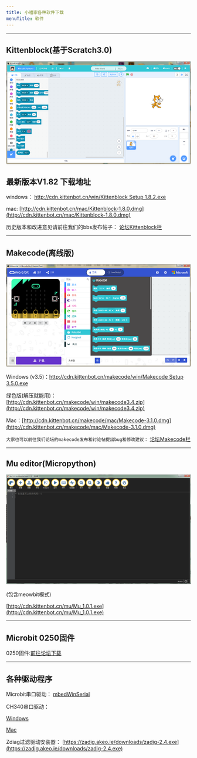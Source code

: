 ```yaml
---
title: 小喵家各种软件下载
menuTitle: 软件
---
```


---

## Kittenblock(基于Scratch3.0)

![](./kittenblock.png)


## 最新版本V1.82 下载地址

windows： [http://cdn.kittenbot.cn/win/Kittenblock Setup 1.8.2.exe](http://cdn.kittenbot.cn/win/Kittenblock%20Setup%201.8.2.exe)

mac: [http://cdn.kittenbot.cn/mac/Kittenblock-1.8.0.dmg](http://cdn.kittenbot.cn/mac/Kittenblock-1.8.0.dmg)

历史版本和改进意见请前往我们的bbs发布帖子：
[论坛Kittenblock栏](https://bbs.kittenbot.cn/forum.php?mod=viewthread&tid=115)

---

## Makecode(离线版)

![](./makecode.png)
 
Windows (v3.5)：[http://cdn.kittenbot.cn/makecode/win/Makecode Setup 3.5.0.exe](http://cdn.kittenbot.cn/makecode/win/Makecode%20Setup%203.5.0.exe)

绿色版(解压就能用)：[http://cdn.kittenbot.cn/makecode/win/makecode3.4.zip](http://cdn.kittenbot.cn/makecode/win/makecode3.4.zip)

Mac：[http://cdn.kittenbot.cn/makecode/mac/Makecode-3.1.0.dmg](http://cdn.kittenbot.cn/makecode/mac/Makecode-3.1.0.dmg)

`大家也可以前往我们论坛的makecode发布和讨论帖提出bug和修改建议：`
[论坛Makecode栏](https://bbs.kittenbot.cn/forum.php?mod=viewthread&tid=156&extra=page%3D1)

<!-- ## KBlock APP -->

---

## Mu editor(Micropython)

![](./Mu.png)

(包含meowbit模式)

[http://cdn.kittenbot.cn/mu/Mu_1.0.1.exe](http://cdn.kittenbot.cn/mu/Mu_1.0.1.exe)

---

## Microbit 0250固件


0250固件:[前往论坛下载](https://bbs.kittenbot.cn/forum.php?mod=viewthread&tid=442&page=1&extra=#pid2029)

---

## 各种驱动程序

Microbit串口驱动：
[mbedWinSerial](http://cdn.kittenbot.cn/mbedWinSerial_16466.exe)

CH340串口驱动：  

[Windows](http://cdn.kittenbot.cn/CH341SER.EXE)

[Mac](http://cdn.kittenbot.cn/CH341SER_MAC.ZIP)

Zdiag过滤驱动安装器：
[https://zadig.akeo.ie/downloads/zadig-2.4.exe](https://zadig.akeo.ie/downloads/zadig-2.4.exe)


<!-- `·PS: 流光溢彩编辑器已经迁移至实验室` -->




